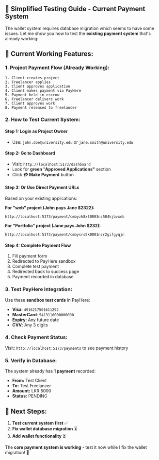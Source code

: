 ## 🎯 **Simplified Testing Guide - Current Payment System**

The wallet system requires database migration which seems to have some issues. Let me show you how to test the **existing payment system** that's already working:

## **🚀 Current Working Features:**

### **1. Project Payment Flow (Already Working):**
```
1. Client creates project
2. Freelancer applies 
3. Client approves application
4. Client makes payment via PayHere
5. Payment held in escrow
6. Freelancer delivers work
7. Client approves work
8. Payment released to freelancer
```

### **2. How to Test Current System:**

#### **Step 1: Login as Project Owner**
- Use: `john.doe@university.edu` or `jane.smith@university.edu`

#### **Step 2: Go to Dashboard**
- Visit: `http://localhost:5173/dashboard`
- Look for **green "Approved Applications"** section
- Click **💳 Make Payment** button

#### **Step 3: Or Use Direct Payment URLs**
Based on your existing applications:

**For "web" project (John pays Jane $2322):**
```
http://localhost:5173/payment/cmbyzh8xt0003nz504kjbvxnb
```

**For "Portfolio" project (Jane pays John $232):**  
```
http://localhost:5173/payment/cmbysrs5k0001nzr2gifgyqjn
```

#### **Step 4: Complete Payment Flow**
1. Fill payment form
2. Redirected to PayHere sandbox
3. Complete test payment
4. Redirected back to success page
5. Payment recorded in database

### **3. Test PayHere Integration:**

Use these **sandbox test cards** in PayHere:
- **Visa**: `4916217501611292`
- **MasterCard**: `5413110000000000`  
- **Expiry**: Any future date
- **CVV**: Any 3 digits

### **4. Check Payment Status:**

Visit: `http://localhost:5173/payments` to see payment history

### **5. Verify in Database:**

The system already has **1 payment** recorded:
- **From:** Test Client 
- **To:** Test Freelancer
- **Amount:** LKR 5000
- **Status:** PENDING

## **🔧 Next Steps:**

1. **Test current system first** ✅
2. **Fix wallet database migration** ⏳
3. **Add wallet functionality** ⏳

The **core payment system is working** - test it now while I fix the wallet migration! 🎉

